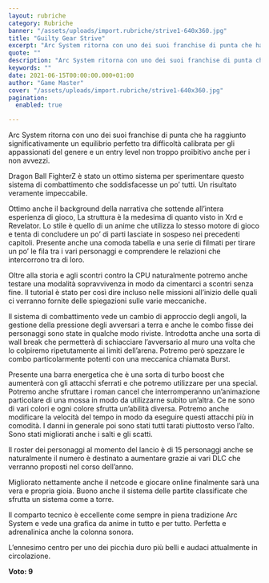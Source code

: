 ```yaml
---
layout: rubriche
category: Rubriche
banner: "/assets/uploads/import.rubriche/strive1-640x360.jpg"
title: "Guilty Gear Strive"
excerpt: "Arc System ritorna con uno dei suoi franchise di punta che ha raggiunto significativamente un equilibrio perfetto tra difficoltà calibrata per gli appassionati del genere e un entry level non troppo proibitivo anche per i non avvezzi. Dragon Ball FighterZ è stato un ottimo sistema per sperimentare questo sistema di combattimento che soddisfacesse un po’ [&hellip"
quote: ""
description: "Arc System ritorna con uno dei suoi franchise di punta che ha raggiunto significativamente un equilibrio perfetto tra difficoltà calibrata per gli appassionati del genere e un entry level non troppo proibitivo anche per i non avvezzi. Dragon Ball FighterZ è stato un ottimo sistema per sperimentare questo sistema di combattimento che soddisfacesse un po’ [&hellip"
keywords: ""
date: 2021-06-15T00:00:00.000+01:00
author: "Game Master"
cover: "/assets/uploads/import.rubriche/strive1-640x360.jpg"
pagination:
  enabled: true

---
```


Arc System ritorna con uno dei suoi franchise di punta che ha raggiunto significativamente un equilibrio perfetto tra difficoltà calibrata per gli appassionati del genere e un entry level non troppo proibitivo anche per i non avvezzi.

Dragon Ball FighterZ è stato un ottimo sistema per sperimentare questo sistema di combattimento che soddisfacesse un po’ tutti. Un risultato veramente impeccabile.

Ottimo anche il background della narrativa che sottende all’intera esperienza di gioco, La struttura è la medesima di quanto visto in Xrd e Revelator. Lo stile è quello di un anime che utilizza lo stesso motore di gioco e tenta di concludere un po’ di parti lasciate in sospeso nei precedenti capitoli. Presente anche una comoda tabella e una serie di filmati per tirare un po’ le fila tra i vari personaggi e comprendere le relazioni che intercorrono tra di loro.

Oltre alla storia e agli scontri contro la CPU naturalmente potremo anche testare una modalità sopravvivenza in modo da cimentarci a scontri senza fine. Il tutorial è stato per così dire incluso nelle missioni all’inizio delle quali ci verranno fornite delle spiegazioni sulle varie meccaniche.

Il sistema di combattimento vede un cambio di approccio degli angoli, la gestione della pressione degli avversari a terra e anche le combo fisse dei personaggi sono state in qualche modo riviste. Introdotta anche una sorta di wall break che permetterà di schiacciare l’avversario al muro una volta che lo colpiremo ripetutamente ai limiti dell’arena. Potremo però spezzare le combo particolarmente potenti con una meccanica chiamata Burst.

Presente una barra energetica che è una sorta di turbo boost che aumenterà con gli attacchi sferrati e che potremo utilizzare per una special. Potremo anche sfruttare i roman cancel che interromperanno un’animazione particolare di una mossa in modo da utilizzarne subito un’altra. Ce ne sono di vari colori e ogni colore sfrutta un’abilità diversa. Potremo anche modificare la velocità del tempo in modo da eseguire questi attacchi più in comodità. I danni in generale poi sono stati tutti tarati piuttosto verso l’alto. Sono stati migliorati anche i salti e gli scatti.

Il roster dei personaggi al momento del lancio è di 15 personaggi anche se naturalmente il numero è destinato a aumentare grazie ai vari DLC che verranno proposti nel corso dell’anno.

Migliorato nettamente anche il netcode e giocare online finalmente sarà una vera e propria gioia. Buono anche il sistema delle partite classificate che sfrutta un sistema come a torre.

Il comparto tecnico è eccellente come sempre in piena tradizione Arc System e vede una grafica da anime in tutto e per tutto. Perfetta e adrenalinica anche la colonna sonora.

L’ennesimo centro per uno dei picchia duro più belli e audaci attualmente in circolazione.

**Voto: 9**